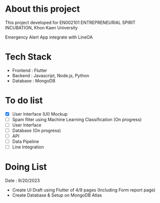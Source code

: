 # About this project
This project developed for EN002101 ENTREPRENEURIAL SPIRIT INCUBATION, Khon Kaen University

Emergency Alert App integrate with LineOA 

# Tech Stack 
- Frontend : Flutter
- Backend : Javascript, Node.js, Python
- Database : MongoDB

# To do list
- [x] User Interface (UI) Mockup
- [ ] Spam fliter using Machine Learning Classification (On progress)
- [ ] User Interface
- [ ] Database (On progress)
- [ ] API
- [ ] Data Pipeline
- [ ] Line Integration

# Doing List
Date : 9/20/2023
- Create UI Draft using Flutter of 4/9 pages (Including Form report page)
- Create Database & Setup on MongoDB Atlas
